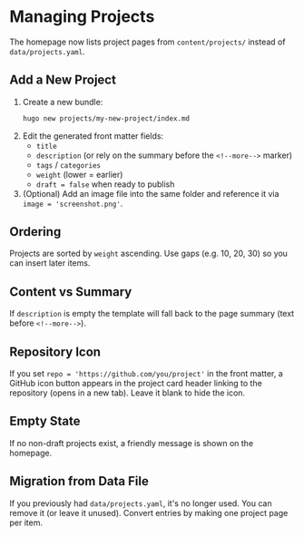 # Managing Projects

The homepage now lists project pages from `content/projects/` instead of `data/projects.yaml`.

## Add a New Project

1. Create a new bundle:
   ```bash
   hugo new projects/my-new-project/index.md
   ```
2. Edit the generated front matter fields:
   - `title`
   - `description` (or rely on the summary before the `<!--more-->` marker)
   - `tags` / `categories`
   - `weight` (lower = earlier)
   - `draft = false` when ready to publish
3. (Optional) Add an image file into the same folder and reference it via `image = 'screenshot.png'`.

## Ordering

Projects are sorted by `weight` ascending. Use gaps (e.g. 10, 20, 30) so you can insert later items.

## Content vs Summary

If `description` is empty the template will fall back to the page summary (text before `<!--more-->`).

## Repository Icon

If you set `repo = 'https://github.com/you/project'` in the front matter, a GitHub icon button appears in the project card header linking to the repository (opens in a new tab). Leave it blank to hide the icon.

## Empty State

If no non-draft projects exist, a friendly message is shown on the homepage.

## Migration from Data File

If you previously had `data/projects.yaml`, it's no longer used. You can remove it (or leave it unused). Convert entries by making one project page per item.
